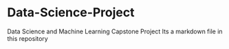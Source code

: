 # Data-Science-Project
Data Science and Machine Learning Capstone Project
Its a markdown file in this repository
